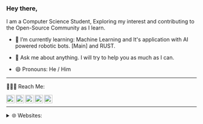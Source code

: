 ### Hey there,
I am a Computer Science Student, Exploring my interest and contributing to the Open-Source Community as I learn.

- 🌱 I’m currently learning: Machine Learning and It's application with AI powered robotic bots. [Main] and RUST.

- 💬 Ask me about anything. I will try to help you as much as I can.

- 😄 Pronouns: He / Him

---

<div>
 💁🏻‍♂️ Reach Me:
 <p>
  
  [<img align="left" alt="cmulay | Mail" width="22px" src="https://cdn.jsdelivr.net/npm/simple-icons@v3/icons/gmail.svg" />](mailto:codewithchin@gmail.com)

  [<img align="left" alt="cmulay | Instagram" width="22px" src="https://cdn.jsdelivr.net/npm/simple-icons@v3/icons/instagram.svg" />](https://www.instagram.com/_theguywithglasses_)
  
  [<img align="left" alt="cmulay | LinkedIn" width="22px" src="https://cdn.jsdelivr.net/npm/simple-icons@v3/icons/linkedin.svg" />](https://linkedin.com/in/cmulay17)
  
  [<img align="left" alt="cmulay | Telegram" width="22px" src="https://cdn.jsdelivr.net/npm/simple-icons@v3/icons/telegram.svg" />](https://t.me/cmulay)
  
  [<img align="left" alt="cmulay | Twitter" width="22px" src="https://cdn.jsdelivr.net/npm/simple-icons@v3/icons/twitter.svg" />](https://twitter.com/cmulay17)
 
 </p>
</div>
<br>

---

<div> 
 <details active="true">
 <summary>🌐 Websites:</summary>
 <p>
  
  [<img align="left" alt="cmulay | Portfolio" width="22px" src="https://cdn.jsdelivr.net/npm/simple-icons@3.12.4/icons/firefox.svg" />](https://cmulay.is-a.dev)

  [<img align="left" alt="cmulay | Blogs" width="22px" src="https://cdn.jsdelivr.net/npm/simple-icons@3.12.4/icons/firefox.svg" />](https://www.ichinmay.me)
  
 </p>
 </details>
</div>
